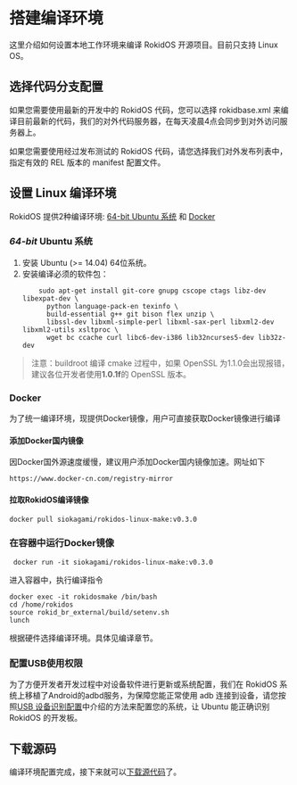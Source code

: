 # 搭建编译环境

这里介绍如何设置本地工作环境来编译 RokidOS 开源项目。目前只支持 Linux OS。

## 选择代码分支配置

如果您需要使用最新的开发中的 RokidOS 代码，您可以选择 rokidbase.xml 来编译目前最新的代码，我们的对外代码服务器，在每天凌晨4点会同步到对外访问服务器上。

如果您需要使用经过发布测试的 RokidOS 代码，请您选择我们对外发布列表中，指定有效的 REL 版本的 manifest 配置文件。 

## 设置 Linux 编译环境

RokidOS 提供2种编译环境: [64-bit Ubuntu 系统](#build-with-ubuntu64) 和 [Docker](#build-with-docker)</a>

### <a id="build-with-ubuntu64">*64-bit* Ubuntu 系统</a>

1. 安装 Ubuntu (>= 14.04) 64位系统。
2. 安装编译必须的软件包：
	```
        sudo apt-get install git-core gnupg cscope ctags libz-dev libexpat-dev \
          python language-pack-en texinfo \
          build-essential g++ git bison flex unzip \
          libssl-dev libxml-simple-perl libxml-sax-perl libxml2-dev libxml2-utils xsltproc \
          wget bc ccache curl libc6-dev-i386 lib32ncurses5-dev lib32z-dev
	```


>注意：buildroot 编译 cmake 过程中，如果 OpenSSL 为1.1.0会出现报错，建议各位开发者使用**1.0.1f**的 OpenSSL 版本。

### <a id="build-with-docker">Docker</a>

为了统一编译环境，现提供Docker镜像，用户可直接获取Docker镜像进行编译

#### 添加Docker国内镜像

因Docker国外源速度缓慢，建议用户添加Docker国内镜像加速。网址如下
```
https://www.docker-cn.com/registry-mirror
```



#### 拉取RokidOS编译镜像

```
docker pull siokagami/rokidos-linux-make:v0.3.0
```

### 在容器中运行Docker镜像

```
 docker run -it siokagami/rokidos-linux-make:v0.3.0
```
进入容器中，执行编译指令
```
docker exec -it rokidosmake /bin/bash
cd /home/rokidos
source rokid_br_external/build/setenv.sh
lunch
```
根据硬件选择编译环境。具体见编译章节。


### 配置USB使用权限

为了方便开发者开发过程中对设备软件进行更新或系统配置，我们在 RokidOS 系统上移植了Android的adbd服务，为保障您能正常使用 adb 连接到设备，请您按照[USB 设备识别配置](http://snowdream.github.io/51-android/)中介绍的方法来配置您的系统，让 Ubuntu 能正确识别RokidOS 的开发板。

## 下载源码
编译环境配置完成，接下来就可以[下载源代码](downloading_codes.md)了。
